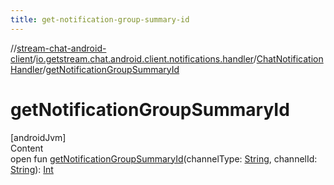 ```yaml
---
title: get-notification-group-summary-id
---
```

//[stream-chat-android-client](../../../index.md)/[io.getstream.chat.android.client.notifications.handler](../index.md)/[ChatNotificationHandler](index.md)/[getNotificationGroupSummaryId](getNotificationGroupSummaryId.md)



# getNotificationGroupSummaryId  
[androidJvm]  
Content  
open fun [getNotificationGroupSummaryId](getNotificationGroupSummaryId.md)(channelType: [String](https://kotlinlang.org/api/latest/jvm/stdlib/kotlin/-string/index.html), channelId: [String](https://kotlinlang.org/api/latest/jvm/stdlib/kotlin/-string/index.html)): [Int](https://kotlinlang.org/api/latest/jvm/stdlib/kotlin/-int/index.html)  



